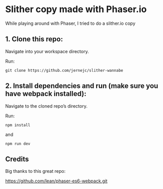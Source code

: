 # Slither copy made with Phaser.io

While playing around with Phaser, I tried to do a slither.io copy

## 1. Clone this repo:

Navigate into your workspace directory.

Run:

```git clone https://github.com/jernejc/slither-wannabe```

## 2. Install dependencies and run (make sure you have webpack installed):

Navigate to the cloned repo’s directory.

Run:

```npm install```

and

```npm run dev```

## Credits
Big thanks to this great repo:

https://github.com/lean/phaser-es6-webpack.git
